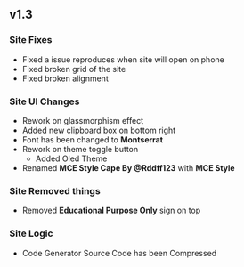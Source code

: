 ## v1.3
### Site Fixes
- Fixed a issue reproduces when site will open on phone
- Fixed broken grid of the site
- Fixed broken alignment

### Site UI Changes
- Rework on glassmorphism effect
- Added new clipboard box on bottom right
- Font has been changed to **Montserrat**
- Rework on theme toggle button
  - Added Oled Theme 
- Renamed **MCE Style Cape By @Rddff123** with **MCE Style**


### Site Removed things
- Removed **Educational Purpose Only** sign on top

### Site Logic
- Code Generator Source Code has been Compressed

